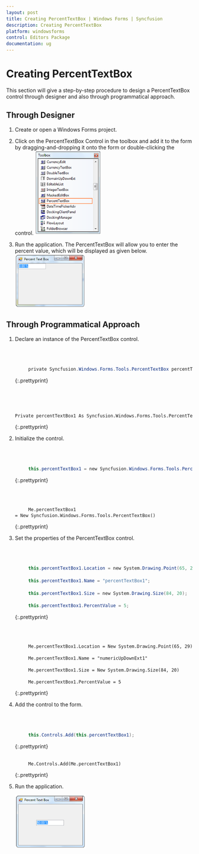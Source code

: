 ```yaml
---
layout: post
title: Creating PercentTextBox | Windows Forms | Syncfusion
description: Creating PercentTextBox
platform: windowsforms
control: Editors Package
documentation: ug
---
```


# Creating PercentTextBox


This section will give a step-by-step procedure to design a PercentTextBox control through designer and also through programmatical approach.

## Through Designer

1. Create or open a Windows Forms project.
2. Click on the PercentTextBox Control in the toolbox and add it to the form by dragging-and-dropping it onto the form or double-clicking the control.
   ![](PercentTextBox-Images/Overview_img462.png)


3. Run the application. The PercentTextBox will allow you to enter the percent value, which will be displayed as given below.
   ![](PercentTextBox-Images/Overview_img463.png) 



## Through Programmatical Approach

1. Declare an instance of the PercentTextBox control.

   ~~~ cs



		private Syncfusion.Windows.Forms.Tools.PercentTextBox percentTextBox1;
   ~~~
   {:.prettyprint}


   ~~~ vbnet



		Private percentTextBox1 As Syncfusion.Windows.Forms.Tools.PercentTextBox

   ~~~
   {:.prettyprint}

2. Initialize the control.

   ~~~ cs



		this.percentTextBox1 = new Syncfusion.Windows.Forms.Tools.PercentTextBox();

   ~~~
   {:.prettyprint}

   ~~~ vbnet



		Me.percentTextBox1 = New Syncfusion.Windows.Forms.Tools.PercentTextBox()

   ~~~
   {:.prettyprint}

3. Set the properties of the PercentTextBox control.

   ~~~ cs



		this.percentTextBox1.Location = new System.Drawing.Point(65, 29);

		this.percentTextBox1.Name = "percentTextBox1";

		this.percentTextBox1.Size = new System.Drawing.Size(84, 20);

		this.percentTextBox1.PercentValue = 5;
   ~~~
   {:.prettyprint}


   ~~~ vbnet



		Me.percentTextBox1.Location = New System.Drawing.Point(65, 29)

		Me.percentTextBox1.Name = "numericUpDownExt1"

		Me.percentTextBox1.Size = New System.Drawing.Size(84, 20)

		Me.percentTextBox1.PercentValue = 5
   ~~~
   {:.prettyprint}


4. Add the control to the form.

   ~~~ cs



		this.Controls.Add(this.percentTextBox1);

   ~~~
   {:.prettyprint}

   ~~~ vbnet

		Me.Controls.Add(Me.percentTextBox1)
   ~~~
   {:.prettyprint}


5. Run the application.

   ![](PercentTextBox-Images/Overview_img464.png) 


